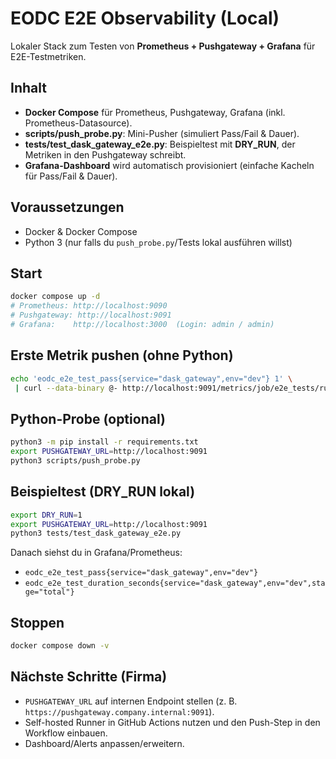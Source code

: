 # EODC E2E Observability (Local)

Lokaler Stack zum Testen von **Prometheus + Pushgateway + Grafana** für E2E-Testmetriken.

## Inhalt
- **Docker Compose** für Prometheus, Pushgateway, Grafana (inkl. Prometheus-Datasource).
- **scripts/push_probe.py**: Mini-Pusher (simuliert Pass/Fail & Dauer).
- **tests/test_dask_gateway_e2e.py**: Beispieltest mit **DRY_RUN**, der Metriken in den Pushgateway schreibt.
- **Grafana-Dashboard** wird automatisch provisioniert (einfache Kacheln für Pass/Fail & Dauer).

## Voraussetzungen
- Docker & Docker Compose
- Python 3 (nur falls du `push_probe.py`/Tests lokal ausführen willst)

## Start
```bash
docker compose up -d
# Prometheus: http://localhost:9090
# Pushgateway: http://localhost:9091
# Grafana:    http://localhost:3000  (Login: admin / admin)
```

## Erste Metrik pushen (ohne Python)
```bash
echo 'eodc_e2e_test_pass{service="dask_gateway",env="dev"} 1' \
 | curl --data-binary @- http://localhost:9091/metrics/job/e2e_tests/run/local
```

## Python-Probe (optional)
```bash
python3 -m pip install -r requirements.txt
export PUSHGATEWAY_URL=http://localhost:9091
python3 scripts/push_probe.py
```

## Beispieltest (DRY_RUN lokal)
```bash
export DRY_RUN=1
export PUSHGATEWAY_URL=http://localhost:9091
python3 tests/test_dask_gateway_e2e.py
```
Danach siehst du in Grafana/Prometheus:
- `eodc_e2e_test_pass{service="dask_gateway",env="dev"}`
- `eodc_e2e_test_duration_seconds{service="dask_gateway",env="dev",stage="total"}`

## Stoppen
```bash
docker compose down -v
```

## Nächste Schritte (Firma)
- `PUSHGATEWAY_URL` auf internen Endpoint stellen (z. B. `https://pushgateway.company.internal:9091`).
- Self-hosted Runner in GitHub Actions nutzen und den Push-Step in den Workflow einbauen.
- Dashboard/Alerts anpassen/erweitern.
